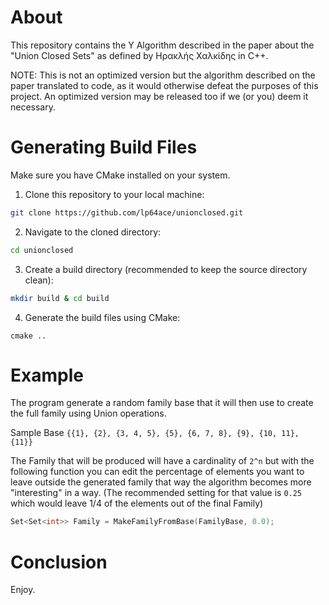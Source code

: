 # About

This repository contains the Y Algorithm described in the paper about the "Union Closed Sets" as defined by Ηρακλής Χαλκίδης in C++.

NOTE: This is not an optimized version but the algorithm described on the paper translated to code, as it would otherwise defeat the purposes of this project. An optimized version may be released too if we (or you) deem it necessary.

# Generating Build Files

Make sure you have CMake installed on your system.

1. Clone this repository to your local machine:
```bash
git clone https://github.com/lp64ace/unionclosed.git
```

2. Navigate to the cloned directory:
```bash
cd unionclosed
```

3. Create a build directory (recommended to keep the source directory clean):
```bash
mkdir build & cd build
```

4. Generate the build files using CMake:
```base
cmake ..
```

# Example

The program generate a random family base that it will then use to create the full family using Union operations.

Sample Base
`{{1}, {2}, {3, 4, 5}, {5}, {6, 7, 8}, {9}, {10, 11}, {11}}`

The Family that will be produced will have a cardinality of `2^n` but with the following function you can edit the percentage of elements you want to leave outside the generated family that way the algorithm becomes more "interesting" in a way.
(The recommended setting for that value is `0.25` which would leave 1/4 of the elements out of the final Family)
```cpp
Set<Set<int>> Family = MakeFamilyFromBase(FamilyBase, 0.0);
```

# Conclusion

Enjoy.
